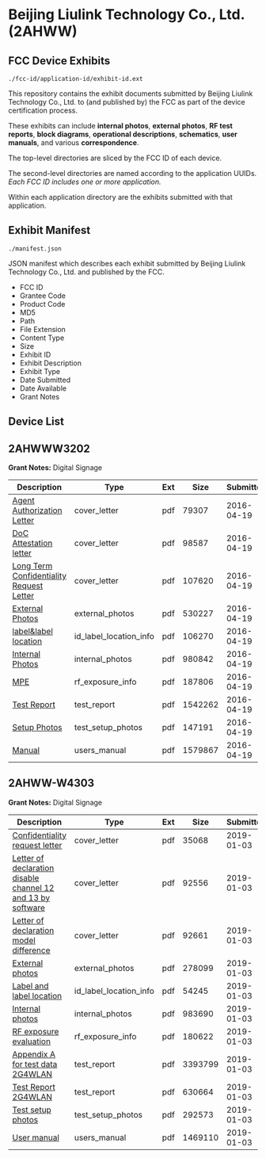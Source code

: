 # Beijing Liulink Technology Co., Ltd. (2AHWW)
## FCC Device Exhibits

```
./fcc-id/application-id/exhibit-id.ext
```

This repository contains the exhibit documents submitted by Beijing Liulink Technology Co., Ltd. to (and published by) the FCC as part of the device certification process.

These exhibits can include **internal photos**, **external photos**, **RF test reports**, **block diagrams**, **operational descriptions**, **schematics**, **user manuals**, and various **correspondence**.

The top-level directories are sliced by the FCC ID of each device.

The second-level directories are named according to the application UUIDs. *Each FCC ID includes one or more application.*

Within each application directory are the exhibits submitted with that application. 

## Exhibit Manifest

```
./manifest.json
```

JSON manifest which describes each exhibit submitted by Beijing Liulink Technology Co., Ltd. and published by the FCC.

- FCC ID
- Grantee Code
- Product Code
- MD5
- Path
- File Extension
- Content Type
- Size
- Exhibit ID
- Exhibit Description
- Exhibit Type
- Date Submitted
- Date Available
- Grant Notes

## Device List
## 2AHWWW3202
**Grant Notes:** Digital Signage

| Description | Type | Ext | Size | Submitted | Available |
| ----------- | ---- | --- | ---- | --------- | --------- |
| [Agent Authorization Letter](2AHWWW3202/08fdd050808404393a3aae27f15c2008/2962743.pdf) | cover_letter | pdf | 79307 | 2016-04-19 | 2016-04-19 |
| [DoC Attestation letter](2AHWWW3202/08fdd050808404393a3aae27f15c2008/2962746.pdf) | cover_letter | pdf | 98587 | 2016-04-19 | 2016-04-19 |
| [Long Term Confidentiality Request Letter](2AHWWW3202/08fdd050808404393a3aae27f15c2008/2962750.pdf) | cover_letter | pdf | 107620 | 2016-04-19 | 2016-04-19 |
| [External Photos](2AHWWW3202/08fdd050808404393a3aae27f15c2008/2962747.pdf) | external_photos | pdf | 530227 | 2016-04-19 | 2016-04-19 |
| [label&label location](2AHWWW3202/08fdd050808404393a3aae27f15c2008/2962749.pdf) | id_label_location_info | pdf | 106270 | 2016-04-19 | 2016-04-19 |
| [Internal Photos](2AHWWW3202/08fdd050808404393a3aae27f15c2008/2962748.pdf) | internal_photos | pdf | 980842 | 2016-04-19 | 2016-04-19 |
| [MPE](2AHWWW3202/08fdd050808404393a3aae27f15c2008/2962752.pdf) | rf_exposure_info | pdf | 187806 | 2016-04-19 | 2016-04-19 |
| [Test Report](2AHWWW3202/08fdd050808404393a3aae27f15c2008/2962744.pdf) | test_report | pdf | 1542262 | 2016-04-19 | 2016-04-19 |
| [Setup Photos](2AHWWW3202/08fdd050808404393a3aae27f15c2008/2962755.pdf) | test_setup_photos | pdf | 147191 | 2016-04-19 | 2016-04-19 |
| [Manual](2AHWWW3202/08fdd050808404393a3aae27f15c2008/2962751.pdf) | users_manual | pdf | 1579867 | 2016-04-19 | 2016-04-19 |
## 2AHWW-W4303
**Grant Notes:** Digital Signage

| Description | Type | Ext | Size | Submitted | Available |
| ----------- | ---- | --- | ---- | --------- | --------- |
| [Confidentiality request letter](2AHWW-W4303/7b3a82ed0c8f65d838e335223b7fb4c7/4128993.pdf) | cover_letter | pdf | 35068 | 2019-01-03 | 2019-01-03 |
| [Letter of declaration disable channel 12 and 13 by software](2AHWW-W4303/7b3a82ed0c8f65d838e335223b7fb4c7/4128997.pdf) | cover_letter | pdf | 92556 | 2019-01-03 | 2019-01-03 |
| [Letter of declaration model difference](2AHWW-W4303/7b3a82ed0c8f65d838e335223b7fb4c7/4128998.pdf) | cover_letter | pdf | 92661 | 2019-01-03 | 2019-01-03 |
| [External photos](2AHWW-W4303/7b3a82ed0c8f65d838e335223b7fb4c7/4128994.pdf) | external_photos | pdf | 278099 | 2019-01-03 | 2019-01-03 |
| [Label and label location](2AHWW-W4303/7b3a82ed0c8f65d838e335223b7fb4c7/4128996.pdf) | id_label_location_info | pdf | 54245 | 2019-01-03 | 2019-01-03 |
| [Internal photos](2AHWW-W4303/7b3a82ed0c8f65d838e335223b7fb4c7/4128995.pdf) | internal_photos | pdf | 983690 | 2019-01-03 | 2019-01-03 |
| [RF exposure evaluation](2AHWW-W4303/7b3a82ed0c8f65d838e335223b7fb4c7/4129000.pdf) | rf_exposure_info | pdf | 180622 | 2019-01-03 | 2019-01-03 |
| [Appendix A for test data 2G4WLAN](2AHWW-W4303/7b3a82ed0c8f65d838e335223b7fb4c7/4128991.pdf) | test_report | pdf | 3393799 | 2019-01-03 | 2019-01-03 |
| [Test Report 2G4WLAN](2AHWW-W4303/7b3a82ed0c8f65d838e335223b7fb4c7/4129002.pdf) | test_report | pdf | 630664 | 2019-01-03 | 2019-01-03 |
| [Test setup photos](2AHWW-W4303/7b3a82ed0c8f65d838e335223b7fb4c7/4129003.pdf) | test_setup_photos | pdf | 292573 | 2019-01-03 | 2019-01-03 |
| [User manual](2AHWW-W4303/7b3a82ed0c8f65d838e335223b7fb4c7/4129004.pdf) | users_manual | pdf | 1469110 | 2019-01-03 | 2019-01-03 |
